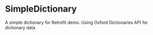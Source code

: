 # SimpleDictionary
A simple dictionary for Retrofit demo. Using Oxford Dictionaries API for dictionary data
